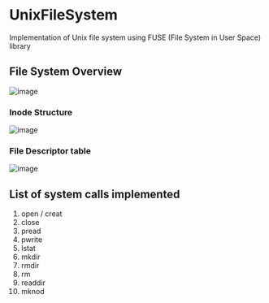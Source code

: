 # UnixFileSystem

Implementation of Unix file system using FUSE (File System in User Space) library

## File System Overview

![image](https://user-images.githubusercontent.com/14028499/46258151-36c06980-c4e3-11e8-86df-9e4a3c7dd18d.png)

### Inode Structure

![image](https://user-images.githubusercontent.com/14028499/46258161-62dbea80-c4e3-11e8-873c-f3ebe34fa281.png)

### File Descriptor table

![image](https://user-images.githubusercontent.com/14028499/46258165-7a1ad800-c4e3-11e8-8a92-1733ba8ac895.png)

## List of system calls implemented
1. open / creat
2. close
3. pread 
4. pwrite
5. lstat
6. mkdir
7. rmdir
8. rm
9. readdir
10. mknod
